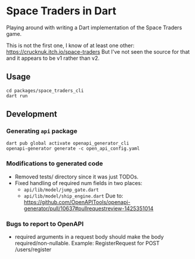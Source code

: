 # Space Traders in Dart

Playing around with writing a Dart implementation of the Space Traders game.

This is not the first one, I know of at least one other:
https://crucknuk.itch.io/space-traders
But I've not seen the source for that and it appears to be v1 rather than v2.


## Usage

```
cd packages/space_traders_cli
dart run
```

## Development

### Generating `api` package
```
dart pub global activate openapi_generator_cli
openapi-generator generate -c open_api_config.yaml
```

### Modifications to generated code

* Removed tests/ directory since it was just TODOs.
* Fixed handling of required num fields in two places:
    * `api/lib/model/jump_gate.dart`
    * `api/lib/model/ship_engine.dart`
  Due to: https://github.com/OpenAPITools/openapi-generator/pull/10637#pullrequestreview-1425351014


### Bugs to report to OpenAPI
* required arguments in a request body should make the body required/non-nullable.
  Example: RegisterRequest for POST /users/register